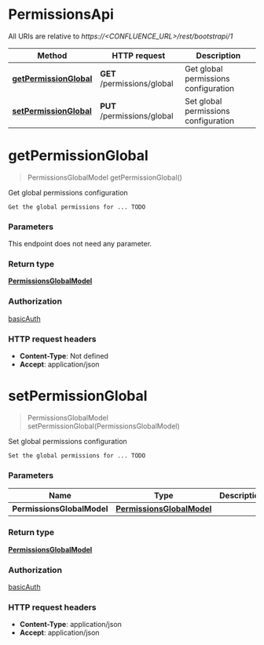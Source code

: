# PermissionsApi

All URIs are relative to *https://&lt;CONFLUENCE_URL&gt;/rest/bootstrapi/1*

| Method | HTTP request | Description |
|------------- | ------------- | -------------|
| [**getPermissionGlobal**](PermissionsApi.md#getPermissionGlobal) | **GET** /permissions/global | Get global permissions configuration |
| [**setPermissionGlobal**](PermissionsApi.md#setPermissionGlobal) | **PUT** /permissions/global | Set global permissions configuration |


<a name="getPermissionGlobal"></a>
# **getPermissionGlobal**
> PermissionsGlobalModel getPermissionGlobal()

Get global permissions configuration

    Get the global permissions for ... TODO

### Parameters
This endpoint does not need any parameter.

### Return type

[**PermissionsGlobalModel**](../Models/PermissionsGlobalModel.md)

### Authorization

[basicAuth](../README.md#basicAuth)

### HTTP request headers

- **Content-Type**: Not defined
- **Accept**: application/json

<a name="setPermissionGlobal"></a>
# **setPermissionGlobal**
> PermissionsGlobalModel setPermissionGlobal(PermissionsGlobalModel)

Set global permissions configuration

    Set the global permissions for ... TODO

### Parameters

|Name | Type | Description  | Notes |
|------------- | ------------- | ------------- | -------------|
| **PermissionsGlobalModel** | [**PermissionsGlobalModel**](../Models/PermissionsGlobalModel.md)|  | |

### Return type

[**PermissionsGlobalModel**](../Models/PermissionsGlobalModel.md)

### Authorization

[basicAuth](../README.md#basicAuth)

### HTTP request headers

- **Content-Type**: application/json
- **Accept**: application/json


